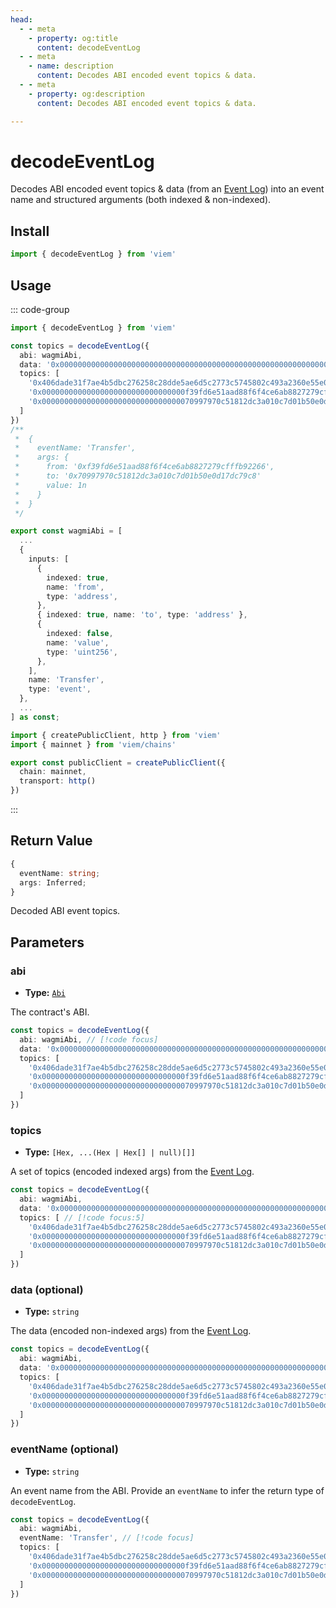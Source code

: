 ```yaml
---
head:
  - - meta
    - property: og:title
      content: decodeEventLog
  - - meta
    - name: description
      content: Decodes ABI encoded event topics & data.
  - - meta
    - property: og:description
      content: Decodes ABI encoded event topics & data.

---
```


# decodeEventLog

Decodes ABI encoded event topics & data (from an [Event Log](/docs/glossary/terms#event-log)) into an event name and structured arguments (both indexed & non-indexed).

## Install

```ts
import { decodeEventLog } from 'viem'
```

## Usage

::: code-group

```ts [example.ts]
import { decodeEventLog } from 'viem'

const topics = decodeEventLog({
  abi: wagmiAbi,
  data: '0x0000000000000000000000000000000000000000000000000000000000000001',
  topics: [
    '0x406dade31f7ae4b5dbc276258c28dde5ae6d5c2773c5745802c493a2360e55e0', 
    '0x00000000000000000000000000000000f39fd6e51aad88f6f4ce6ab8827279cfffb92266', 
    '0x0000000000000000000000000000000070997970c51812dc3a010c7d01b50e0d17dc79c8'
  ]
})
/**
 *  {
 *    eventName: 'Transfer',
 *    args: {
 *      from: '0xf39fd6e51aad88f6f4ce6ab8827279cfffb92266',
 *      to: '0x70997970c51812dc3a010c7d01b50e0d17dc79c8'
 *      value: 1n
 *    }
 *  }
 */
```

```ts
export const wagmiAbi = [
  ...
  {
    inputs: [
      {
        indexed: true,
        name: 'from',
        type: 'address',
      },
      { indexed: true, name: 'to', type: 'address' },
      {
        indexed: false,
        name: 'value',
        type: 'uint256',
      },
    ],
    name: 'Transfer',
    type: 'event',
  },
  ...
] as const;
```

```ts [client.ts]
import { createPublicClient, http } from 'viem'
import { mainnet } from 'viem/chains'

export const publicClient = createPublicClient({
  chain: mainnet,
  transport: http()
})
```

:::

## Return Value

```ts
{
  eventName: string;
  args: Inferred;
}
```

Decoded ABI event topics.

## Parameters

### abi

- **Type:** [`Abi`](/docs/glossary/types#TODO)

The contract's ABI.

```ts
const topics = decodeEventLog({
  abi: wagmiAbi, // [!code focus]
  data: '0x0000000000000000000000000000000000000000000000000000000000000001',
  topics: [
    '0x406dade31f7ae4b5dbc276258c28dde5ae6d5c2773c5745802c493a2360e55e0', 
    '0x00000000000000000000000000000000f39fd6e51aad88f6f4ce6ab8827279cfffb92266', 
    '0x0000000000000000000000000000000070997970c51812dc3a010c7d01b50e0d17dc79c8'
  ]
})
```

### topics

- **Type:** `[Hex, ...(Hex | Hex[] | null)[]]`

A set of topics (encoded indexed args) from the [Event Log](/docs/glossary/terms#event-log).

```ts
const topics = decodeEventLog({
  abi: wagmiAbi,
  data: '0x0000000000000000000000000000000000000000000000000000000000000001',
  topics: [ // [!code focus:5]
    '0x406dade31f7ae4b5dbc276258c28dde5ae6d5c2773c5745802c493a2360e55e0', 
    '0x00000000000000000000000000000000f39fd6e51aad88f6f4ce6ab8827279cfffb92266', 
    '0x0000000000000000000000000000000070997970c51812dc3a010c7d01b50e0d17dc79c8'
  ]
})
```

### data (optional)

- **Type:** `string`

The data (encoded non-indexed args) from the [Event Log](/docs/glossary/terms#event-log).

```ts
const topics = decodeEventLog({
  abi: wagmiAbi,
  data: '0x0000000000000000000000000000000000000000000000000000000000000001', // [!code focus]
  topics: [
    '0x406dade31f7ae4b5dbc276258c28dde5ae6d5c2773c5745802c493a2360e55e0', 
    '0x00000000000000000000000000000000f39fd6e51aad88f6f4ce6ab8827279cfffb92266', 
    '0x0000000000000000000000000000000070997970c51812dc3a010c7d01b50e0d17dc79c8'
  ]
})
```

### eventName (optional)

- **Type:** `string`

An event name from the ABI. Provide an `eventName` to infer the return type of `decodeEventLog`.

```ts
const topics = decodeEventLog({
  abi: wagmiAbi,
  eventName: 'Transfer', // [!code focus]
  topics: [
    '0x406dade31f7ae4b5dbc276258c28dde5ae6d5c2773c5745802c493a2360e55e0', 
    '0x00000000000000000000000000000000f39fd6e51aad88f6f4ce6ab8827279cfffb92266', 
    '0x0000000000000000000000000000000070997970c51812dc3a010c7d01b50e0d17dc79c8'
  ]
})
```